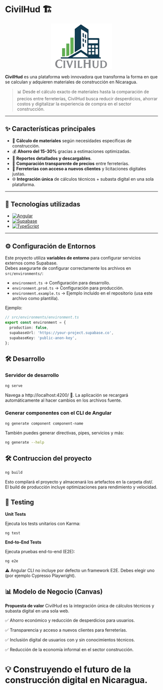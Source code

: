 # CivilHud 🏗️

<p align="center">
  <img src="./src/assets/logo-1.png" alt="CivilHud Logo" width="200"/>
</p>

**CivilHud** es una plataforma web innovadora que transforma la forma en que se calculan y adquieren materiales de construcción en Nicaragua.

> 📊 Desde el cálculo exacto de materiales hasta la comparación de precios entre ferreterías, CivilHud busca reducir desperdicios, ahorrar costos y digitalizar la experiencia de compra en el sector construcción.

---

## ✨ Características principales

- 📐 **Cálculo de materiales** según necesidades específicas de construcción.
- 💰 **Ahorro del 15-30%** gracias a estimaciones optimizadas.
- 📄 **Reportes detallados y descargables**.
- 🏪 **Comparación transparente de precios** entre ferreterías.
- 🤝 **Ferreterías con acceso a nuevos clientes** y licitaciones digitales justas.
- 🌐 **Integración única** de cálculos técnicos + subasta digital en una sola plataforma.

---

## 🚀 Tecnologías utilizadas

- [![Angular](https://img.shields.io/badge/Angular-DD0031?style=for-the-badge&logo=angular&logoColor=white)](https://angular.dev)
- [![Supabase](https://img.shields.io/badge/Supabase-3ECF8E?style=for-the-badge&logo=supabase&logoColor=white)](https://supabase.com)
- [![TypeScript](https://img.shields.io/badge/TypeScript-3178C6?style=for-the-badge&logo=typescript&logoColor=white)](https://www.typescriptlang.org/)

---

## ⚙️ Configuración de Entornos

Este proyecto utiliza **variables de entorno** para configurar servicios externos como Supabase.  
Debes asegurarte de configurar correctamente los archivos en `src/environments/`:

- `environment.ts` → Configuración para desarrollo.
- `environment.prod.ts` → Configuración para producción.
- `environment.example.ts` → Ejemplo incluido en el repositorio (usa este archivo como plantilla).

Ejemplo:

```ts
// src/environments/environment.ts
export const environment = {
  production: false,
  supabaseUrl: 'https://your-project.supabase.co',
  supabaseKey: 'public-anon-key',
};
```

## 🛠️ Desarrollo

### Servidor de desarrollo

```bash
ng serve
```

Navega a http://localhost:4200/ 🚀. La aplicación se recargará automáticamente al hacer cambios en los archivos fuente.

### Generar componentes con el CLI de Angular

```bash
ng generate component component-name
```

También puedes generar directivas, pipes, servicios y más:

```bash
ng generate --help
```

## 🛠️ Contruccion del proyecto

```bash
ng build
```

Esto compilará el proyecto y almacenará los artefactos en la carpeta dist/.
El build de producción incluye optimizaciones para rendimiento y velocidad.

## 🧪 Testing

**Unit Tests**

Ejecuta los tests unitarios con Karma:

```bash
ng test
```
**End-to-End Tests**

Ejecuta pruebas end-to-end (E2E):

```bash
ng e2e
```
⚠️ Angular CLI no incluye por defecto un framework E2E. Debes elegir uno (por ejemplo Cypresso Playwright).

## 📊 Modelo de Negocio (Canvas)

**Propuesta de valor**
CivilHud es la integración única de cálculos técnicos y subasta digital en una sola web.

✅ Ahorro económico y reducción de desperdicios para usuarios.

✅ Transparencia y acceso a nuevos clientes para ferreterías.

✅ Inclusión digital de usuarios con y sin conocimientos técnicos.

✅ Reducción de la economía informal en el sector construcción.

<p align="center">
    <h1>💡 Construyendo el futuro de la construcción digital en Nicaragua.</h1>
</p>
